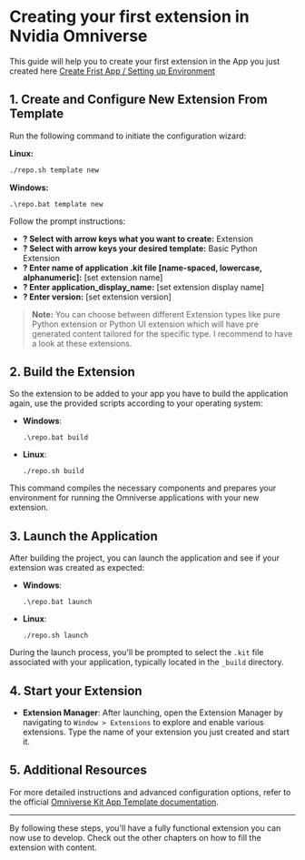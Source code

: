# Creating your first extension in Nvidia Omniverse

This guide will help you to create your first extension in the App you just created here [Create Frist App / Setting up Environment](../setting-up-environment/setting-up-environment.md)


## 1. Create and Configure New Extension From Template

Run the following command to initiate the configuration wizard:

**Linux:**

```bash
./repo.sh template new
```

**Windows:**

```batch
.\repo.bat template new
```


Follow the prompt instructions:

* **? Select with arrow keys what you want to create:** Extension
* **? Select with arrow keys your desired template:** Basic Python Extension
* **? Enter name of application .kit file [name-spaced, lowercase, alphanumeric]:** [set extension name]
* **? Enter application_display_name:** [set extension display name]
* **? Enter version:** [set extension version]

> **Note:** You can choose between different Extension types like pure Python extension or Python UI extension which will have pre generated content tailored for the specific type. I recommend to have a look at these extensions.


## 2. Build the Extension

So the extension to be added to your app you have to build the application again, use the provided scripts according to your operating system:

- **Windows**: 
      
      .\repo.bat build
  
- **Linux**:
  
      ./repo.sh build

This command compiles the necessary components and prepares your environment for running the Omniverse applications with your new extension.

## 3. Launch the Application

After building the project, you can launch the application and see if your extension was created as expected:

- **Windows**:
      
      .\repo.bat launch
  
- **Linux**:
  
      ./repo.sh launch

During the launch process, you'll be prompted to select the `.kit` file associated with your application, typically located in the `_build` directory.

## 4. Start your Extension

- **Extension Manager**: After launching, open the Extension Manager by navigating to `Window > Extensions` to explore and enable various extensions. Type the name of your extension you just created and start it.

## 5. Additional Resources

For more detailed instructions and advanced configuration options, refer to the official [Omniverse Kit App Template documentation](https://docs.omniverse.nvidia.com/kit/docs/kit-app-template/latest/docs/intro.html).

---

By following these steps, you'll have a fully functional extension you can now use to develop. Check out the other chapters on how to fill the extension with content.
